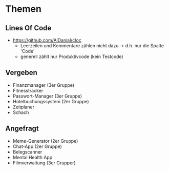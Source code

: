 # Themen

## Lines Of Code

* https://github.com/AlDanial/cloc
  * Leerzeilen und Kommentare zählen nicht dazu -> d.h. nur die Spalte 'Code'
  * generell zählt nur Produktivcode (kein Testcode)

## Vergeben

* Finanzmanager (3er Gruppe)
* Fitnesstracker
* Passwort-Manager (3er Gruppe)
* Hotelbuchungssystem (2er Gruppe)
* Zeitplaner
* Schach

## Angefragt

* Meme-Generator (2er Gruppe)
* Chat-App (2er Gruppe)
* Belegscanner
* Mental Health App
* Filmverwaltung (3er Grupper)
